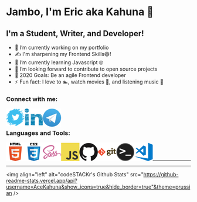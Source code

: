 # Jambo, I'm Eric aka Kahuna 👋

## I'm a Student, Writer, and Developer!
- 🔭 I’m currently working on my portfolio
-  ✍ I'm sharpening my Frontend Skills😄!
- 🌱 I’m currently learning Javascript 🤓
- 👯 I’m looking forward to contribute to open source projects
- 🥅 2020 Goals: Be an agile Frontend developer
- ⚡ Fun fact: I love to 🏊, watch movies 🍿, and listening music 💙

### Connect with me:

[<img align="left" alt="AceKahuna | Twitter" width="50px" src="https://github.com/AceKahuna/AceKahuna/blob/master/images/twitter.png" />][Twitter]
[<img align="left" alt="AceKahuna | LinkedIn" width="50px" src="https://github.com/AceKahuna/AceKahuna/blob/master/images/LinkedIn.png" />][LinkedIn]
[<img align="left" alt="AceKahuna | Telegram" width="50px" src="https://github.com/AceKahuna/AceKahuna/blob/master/images/telegram.png" />][Telegram]

<br />
<br />

### Languages and Tools:

<img align="left" alt="HTML5" width="50px" src="https://raw.githubusercontent.com/github/explore/80688e429a7d4ef2fca1e82350fe8e3517d3494d/topics/html/html.png" />
<img align="left" alt="CSS3" width="50px" src="https://raw.githubusercontent.com/github/explore/80688e429a7d4ef2fca1e82350fe8e3517d3494d/topics/css/css.png" />
<img align="left" alt="Sass" width="50px" src="https://raw.githubusercontent.com/github/explore/80688e429a7d4ef2fca1e82350fe8e3517d3494d/topics/sass/sass.png" />
<img align="left" alt="JavaScript" width="50px" src="https://raw.githubusercontent.com/github/explore/80688e429a7d4ef2fca1e82350fe8e3517d3494d/topics/javascript/javascript.png" />
<img align="left" alt="GitHub" width="50px" src="https://raw.githubusercontent.com/github/explore/78df643247d429f6cc873026c0622819ad797942/topics/github/github.png" />
<img align="left" alt="Git" width="50px" src="https://raw.githubusercontent.com/github/explore/80688e429a7d4ef2fca1e82350fe8e3517d3494d/topics/git/git.png" />
<img align="left" alt="Terminal" width="50px" src="https://raw.githubusercontent.com/github/explore/80688e429a7d4ef2fca1e82350fe8e3517d3494d/topics/terminal/terminal.png" />
<img align="left" alt="Visual Studio Code" width="50px" src="https://raw.githubusercontent.com/github/explore/80688e429a7d4ef2fca1e82350fe8e3517d3494d/topics/visual-studio-code/visual-studio-code.png"/>

<br>
<br>

---
---

<img align="left" alt="codeSTACKr's Github Stats" src="https://github-readme-stats.vercel.app/api?username=AceKahuna&show_icons=true&hide_border=true"&theme=prussian />

<!-- Definitions -->
[Twitter]: https://twitter.com/kahunaTukei?s=09
[LinkedIn]: https://www.linkedin.com/in/eric-akoten-79855417a
[Telegram]: https://t.me/AceKahuna
